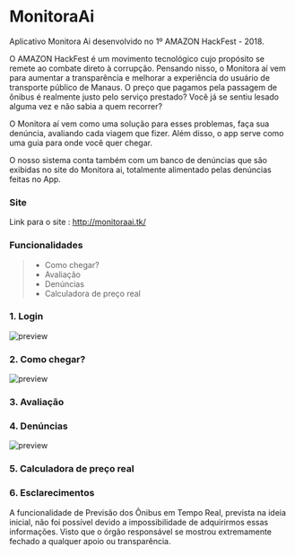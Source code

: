 # MonitoraAi
Aplicativo Monitora Ai desenvolvido no 1º AMAZON HackFest - 2018.


O AMAZON HackFest é um movimento tecnológico cujo propósito se remete ao combate direto à corrupção. Pensando nisso, o Monitora aí vem para aumentar a transparência e melhorar a experiência do usuário de transporte público de Manaus. O preço que pagamos pela passagem de ônibus é realmente justo pelo serviço prestado? Você já se sentiu lesado alguma vez e não sabia a quem recorrer?

O Monitora aí vem como uma solução para esses problemas, faça sua denúncia, avaliando cada viagem que fizer. Além disso, o app serve como uma guia para onde você quer chegar. 

O nosso sistema conta também com um banco de denúncias que são exibidas no site do Monitora ai, totalmente alimentado pelas denúncias feitas no App.

### Site ###

Link para o site : http://monitoraai.tk/

### Funcionalidades ###
  > - Como chegar?
  > - Avaliação
  > - Denúncias
  > - Calculadora de preço real
 
### 1. Login ###

![preview](https://github.com/manogray/MonitoraAi/blob/master/Design/Login%5B1%5D.gif "css") 


### 2. Como chegar? ###

![preview](https://github.com/manogray/MonitoraAi/blob/master/Design/ComoChegar.gif "css") 

### 3. Avaliação ###

### 4. Denúncias ###

![preview](https://github.com/manogray/MonitoraAi/blob/master/Design/DenunciaFinal%5B1%5D.gif "css") 

### 5. Calculadora de preço real ###

### 6. Esclarecimentos ###

A funcionalidade de Previsão dos Ônibus em Tempo Real, prevista na ideia inicial, não foi possível devido a impossibilidade de adquirirmos essas informações. Visto que o órgão responsável se mostrou extremamente fechado a qualquer apoio ou transparência. 
